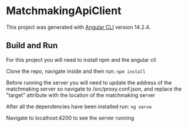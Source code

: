 # MatchmakingApiClient

This project was generated with [Angular CLI](https://github.com/angular/angular-cli) version 14.2.4.

## Build and Run
For this project you will need to install npm and the angular cli

Clone the repo, navigate inside and then run: `npm install`

Before running the server you will need to update the address of the matchmaking server
so navigate to /src/proxy.conf.json, and replace the "target" attribute with
the location of the matchmaking server


After all the dependencies have been installed run: `ng serve`

Navigate to localhost:4200 to see the server running






